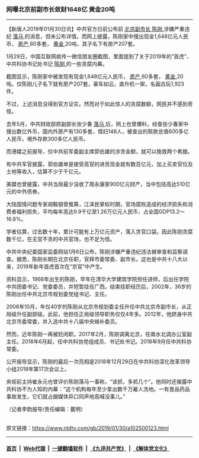 ### 网曝北京前副市长敛财1648亿 黄金20吨
------------------------

<div class="post_content">
 <p>
  【新唐人2019年01月30日讯】中共官方日前公布前
  <a href="https://www.ntdtv.com/gb/北京副市长.htm">
   北京副市长
  </a>
  <a href="https://www.ntdtv.com/gb/陈刚.htm">
   陈刚
  </a>
  涉嫌严重违纪
  <a href="https://www.ntdtv.com/gb/落马.htm">
   落马
  </a>
  的消息，但未公布详情。而网上披露，陈刚家中搜出现金1,648亿元人民币，
  <a href="https://www.ntdtv.com/gb/房产.htm">
   房产
  </a>
  60多套，
  <a href="https://www.ntdtv.com/gb/黄金.htm">
   黄金
  </a>
  20吨，其子名下有房产207套。
 </p>
 <p>
  1月29日，中国互联网疯传一微信朋友圈截图，里面提到了关于2019年的“首虎”、中共科协书记处书记
  <a href="https://www.ntdtv.com/gb/陈刚.htm">
   陈刚
  </a>
  的一些贪腐内幕。
 </p>
 <p>
  截图显示，陈刚家中被发现有现金1,648亿元人民币，
  <a href="https://www.ntdtv.com/gb/房产.htm">
   房产
  </a>
  60多套，
  <a href="https://www.ntdtv.com/gb/黄金.htm">
   黄金
  </a>
  20吨。仅陈刚儿子名下就有房产207套，豪车如云，直升机一架，名画古玩1,923件。
 </p>
 <p>
  不过，上述消息没得到官方证实。然而对于如此惊人的贪腐数额，网民并不感到奇怪。
 </p>
 <p>
  去年5月，中共财政部原副部长张少春
  <a href="https://www.ntdtv.com/gb/落马.htm">
   落马
  </a>
  后，网上也曾爆料，经查张少春家中搜出数亿外币，国内外房产有130多套，情妇148人，被查出的赃款总值600多亿人民币，境外存款300多亿人民币。
 </p>
 <p>
  而港媒之前报导，仅中共前军委副主席郭伯雄的涉贪金额，就可以挽救两个希腊。
 </p>
 <p>
  有中共军官披露，郭伯雄单是接受高官的进贡现金就有数百亿元，加上买卖官位及土地等收入，估算不少于千亿元。
 </p>
 <p>
  美媒也曾披露，中共当局最少没收了周永康家900亿元财产，当中包括高达510亿元的中外债券。
 </p>
 <p>
  大陆国情问题专家胡鞍钢曾推算，江泽民掌权时期，官场腐败造成的经济损失和消费者福利损失，平均每年高达9.9千亿至1.26万亿元人民币，占全国GDP13.2～16.8%。
 </p>
 <p>
  学者估算，过去数十年，累计可能有上万亿元资产，落入贪官口袋。因此陈刚贪腐数千亿，在无官不贪的中共官场，也不足为怪。
 </p>
 <p>
  中共中央纪委国家监委网站1月6日公布，陈刚涉嫌严重违纪违法被审查和监察调查。据悉，陈刚长期在北京任职，官拜市委常委、副市长。这也是中共十八大以来，2019年新年首虎首次在“京官”中产生。
 </p>
 <p>
  资料显示，1966年出生的陈刚，早年在清华大学建筑学院担任讲师，后出任学院中共团委书记、党委委员，并短暂挂任广西。结束挂职经历后，2002年，36岁的陈刚出任中共北京市规划委党组书记、主任。
 </p>
 <p>
  2006年10月，年仅40岁的陈刚从北京市规划委主任升任中共北京市副市长，从正局级升任副部级。此前，他担任正局级领导职务仅仅4年多。2012年，他跻身中共北京市委常委，并入选中共十八届中央候补委员。
 </p>
 <p>
  然而，近年陈刚一再被贬闲职。2017年2月，陈刚调离北京，任南水北调办公室副主任。2018年6月起，任中共科协党组成员、书记处书记。2018年9月任中共科协常委。
 </p>
 <p>
  公开报导显示，陈刚的最后一次亮相是2018年12月29日在中共科协深化改革领导小组2018年第17次会议上。
 </p>
 <p>
 </p>
 <p>
  央视前主持崔永元也曾评价陈刚落马一事称，“该抓，多抓几个”。他同时还揭露中共科协不为人知的内幕：“这个机构毎年至少拿出数千万雇人洗地。一有食品药品事故发生，它们就占据媒体异口同声地高喊没事儿。”
 </p>
 <p>
  （记者李韵报导/责任编辑：戴明）
 </p>
 <div class="single_ad">
 </div>
</div>

<br/>原文链接：https://www.ntdtv.com/gb/2019/01/30/a102500123.html


------------------------
#### [首页](https://github.com/gfw-breaker/banned-news/blob/master/README.md) &nbsp;|&nbsp; [Web代理](https://github.com/labour-camp/helloworld) &nbsp;|&nbsp; [一键翻墙软件](https://github.com/gfw-breaker/nogfw/blob/master/README.md) &nbsp;|&nbsp; [《九评共产党》](https://github.com/gfw-breaker/9ping.md/blob/master/README.md#九评之一评共产党是什么) &nbsp;|&nbsp; [《解体党文化》](https://github.com/gfw-breaker/jtdwh.md/blob/master/README.md#绪论)

